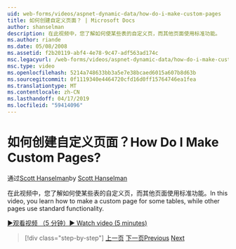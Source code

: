 ```yaml
---
uid: web-forms/videos/aspnet-dynamic-data/how-do-i-make-custom-pages
title: 如何创建自定义页面？ | Microsoft Docs
author: shanselman
description: 在此视频中，您了解如何使某些表的自定义页，而其他页面使用标准功能。
ms.author: riande
ms.date: 05/08/2008
ms.assetid: f2b20119-abf4-4e78-9c47-adf563ad174c
msc.legacyurl: /web-forms/videos/aspnet-dynamic-data/how-do-i-make-custom-pages
msc.type: video
ms.openlocfilehash: 5214a748633bb3a5e7e38bcaed6015a607b8d63b
ms.sourcegitcommit: 0f1119340e4464720cfd16d0ff15764746ea1fea
ms.translationtype: MT
ms.contentlocale: zh-CN
ms.lasthandoff: 04/17/2019
ms.locfileid: "59414096"
---
```

# <a name="how-do-i-make-custom-pages"></a><span data-ttu-id="7baa2-104">如何创建自定义页面？</span><span class="sxs-lookup"><span data-stu-id="7baa2-104">How Do I Make Custom Pages?</span></span>

<span data-ttu-id="7baa2-105">通过[Scott Hanselman](https://github.com/shanselman)</span><span class="sxs-lookup"><span data-stu-id="7baa2-105">by [Scott Hanselman](https://github.com/shanselman)</span></span>

<span data-ttu-id="7baa2-106">在此视频中，您了解如何使某些表的自定义页，而其他页面使用标准功能。</span><span class="sxs-lookup"><span data-stu-id="7baa2-106">In this video, you learn how to make a custom page for some tables, while other pages use standard functionality.</span></span>

[<span data-ttu-id="7baa2-107">&#9654;观看视频 （5 分钟）</span><span class="sxs-lookup"><span data-stu-id="7baa2-107">&#9654; Watch video (5 minutes)</span></span>](https://channel9.msdn.com/Blogs/ASP-NET-Site-Videos/how-do-i-make-custom-pages)

> [!div class="step-by-step"]
> <span data-ttu-id="7baa2-108">[上一页](how-do-i-handle-business-logic-exceptions.md)
> [下一页](how-do-i-display-unknown-datatypes.md)</span><span class="sxs-lookup"><span data-stu-id="7baa2-108">[Previous](how-do-i-handle-business-logic-exceptions.md)
[Next](how-do-i-display-unknown-datatypes.md)</span></span>
